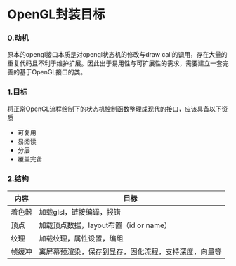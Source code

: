 # OpenGL封装目标

### 0.动机

原本的opengl接口本质是对opengl状态机的修改与draw call的调用，存在大量的重复代码且不利于维护扩展。因此出于易用性与可扩展性的需求，需要建立一套完善的基于OpenGL接口的类。

### 1.目标

将正常OpenGL流程绘制下的状态机控制函数整理成现代的接口，应该具备以下资质

- 可复用
- 易阅读
- 分层
- 覆盖完备

### 2.结构

| 内容   | 目标                                           |
| ------ | ---------------------------------------------- |
| 着色器 | 加载glsl，链接编译，报错                       |
| 顶点   | 加载顶点数据，layout布置（id or name）         |
| 纹理   | 加载纹理，属性设置，编组                       |
| 帧缓冲 | 离屏幕预渲染，保存到显存，固化流程，支持深度，向量等 |

